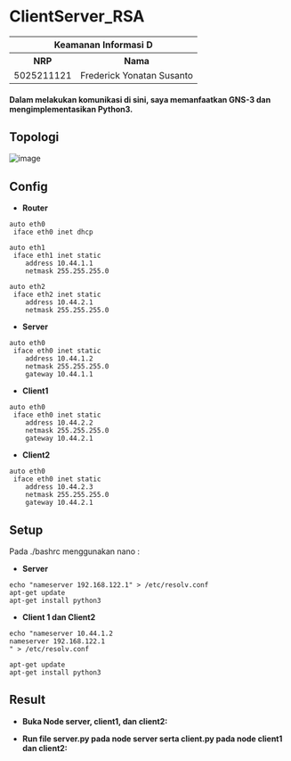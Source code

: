 # ClientServer_RSA

<table>
    <tr>
        <th colspan=2>Keamanan Informasi D</th>
    </tr>
    <tr>
        <th>NRP</th>
        <th>Nama</th>
    </tr>
    <tr>
        <td>5025211121</td>
        <td>Frederick Yonatan Susanto</td>
    </tr>
</table>   

#### Dalam melakukan komunikasi di sini, saya memanfaatkan GNS-3 dan mengimplementasikan Python3.

## Topologi

![image](https://github.com/Yoyo999111222/ClientServer_DES/assets/106955551/2bf7b697-7744-4797-b01d-55fb22030313)

## Config

- **Router**
```
auto eth0
 iface eth0 inet dhcp

auto eth1
 iface eth1 inet static
 	address 10.44.1.1
 	netmask 255.255.255.0

auto eth2
 iface eth2 inet static
 	address 10.44.2.1
 	netmask 255.255.255.0
```

- **Server**
```
auto eth0
 iface eth0 inet static
 	address 10.44.1.2
 	netmask 255.255.255.0
 	gateway 10.44.1.1
```

- **Client1**
```
auto eth0
 iface eth0 inet static
 	address 10.44.2.2
 	netmask 255.255.255.0
 	gateway 10.44.2.1
```

- **Client2**
```
auto eth0
 iface eth0 inet static
 	address 10.44.2.3
 	netmask 255.255.255.0
 	gateway 10.44.2.1
```

## Setup
Pada ./bashrc menggunakan nano :

- **Server**
```
echo "nameserver 192.168.122.1" > /etc/resolv.conf
apt-get update
apt-get install python3
```

- **Client 1 dan Client2**
```
echo "nameserver 10.44.1.2
nameserver 192.168.122.1
" > /etc/resolv.conf

apt-get update
apt-get install python3
```

## Result
- **Buka Node server, client1, dan client2:**



- **Run file server.py pada node server serta client.py pada node client1 dan client2:**


